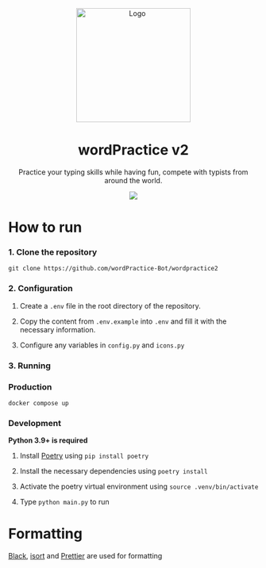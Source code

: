 <div align="center">
    <img src="https://i.imgur.com/zuEi84v.png" alt="Logo" width="230" height="230">
    <h1 >wordPractice v2</h1>
    <p >Practice your typing skills while having fun, compete with typists from around the world.</p>
    <a href="https://discord.gg/wordpractice">
        <img src="https://img.shields.io/discord/742960643312713738?logo=discord&style=for-the-badge"></img>
    </a>
</div>

# How to run

### 1. Clone the repository

`git clone https://github.com/wordPractice-Bot/wordpractice2`

### 2. Configuration

1. Create a `.env` file in the root directory of the repository.

2. Copy the content from `.env.example` into `.env` and fill it with the necessary information.

3. Configure any variables in `config.py` and `icons.py`

### 3. Running

### Production

`docker compose up`

### Development

**Python 3.9+ is required**

1. Install [Poetry](https://python-poetry.org/) using `pip install poetry`

2. Install the necessary dependencies using `poetry install`

3. Activate the poetry virtual environment using `source .venv/bin/activate`

4. Type `python main.py` to run

# Formatting

[Black](https://github.com/psf/black), [isort](https://github.com/PyCQA/isort) and [Prettier](https://prettier.io/) are used for formatting
